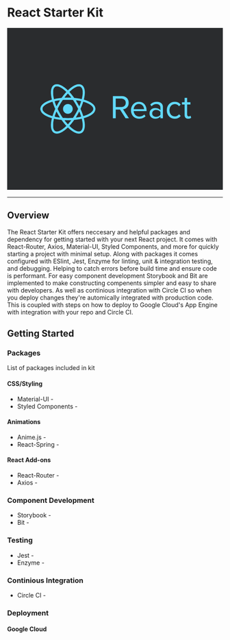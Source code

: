 # React Starter Kit
![React Logo](./assets/react-logo.png)

***

## Overview
The React Starter Kit offers neccesary and helpful packages and dependency for getting started with your next React project.
It comes with React-Router, Axios, Material-UI, Styled Components, and more for quickly starting a project with minimal setup. Along with packages it comes configured with ESlint, Jest, Enzyme for linting, unit & integration testing, and debugging. Helping to catch errors before build time and ensure code is performant. For easy component development Storybook and Bit are implemented to make constructing compenents simpler and easy to share with developers. As well as continious integration with Circle CI so when you deploy changes they're automically integrated with production code. This is coupled with steps on how to deploy to Google Cloud's App Engine with integration with your repo and Circle CI. 

## Getting Started


### Packages
List of packages included in kit

#### CSS/Styling

* Material-UI - 
* Styled Components -

#### Animations

* Anime.js -
* React-Spring -

#### React Add-ons

* React-Router -
* Axios -

### Component Development

* Storybook -
* Bit - 

### Testing

* Jest -
* Enzyme - 

### Continious Integration

* Circle CI - 

### Deployment

#### Google Cloud 


